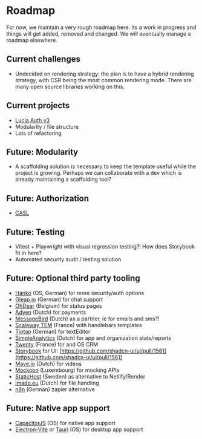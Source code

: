 # Roadmap
For now, we maintain a very rough roadmap here. Its a work in progress and things will get added, removed and changed. We will eventually manage a roadmap elsewhere.

## Current challenges
* Undecided on rendering strategy: the plan is to have a hybrid rendering strategy, with CSR being the most common rendering mode. There are many open source libraries working on this.

## Current projects
* [Lucia Auth v3](https://lucia-auth.com/)
* Modularity / file structure
* Lots of refactoring

## Future: Modularity
* A scaffolding solution is necessary to keep the template useful while the project is growing. Perhaps we can collaborate with a dev which is already maintaining a scaffolding tool?

## Future: Authorization
* [CASL](https://casl.js.org/)

## Future: Testing
* Vitest + Playwright with visual regression testing?! How does Storybook fit in here?
* Automated security audit / testing solution

## Future: Optional third party tooling
* [Hanko](https://www.hanko.io/) (OS, German) for more security/auth options
* [Gleap.io](https://www.gleap.io/) (German) for chat support
* [OhDear](https://ohdear.app/) (Belgium) for status pages
* [Adyen](https://docs.adyen.com/online-payments/build-your-integration/) (Dutch) for payments
* [MessageBird](https://messagebird.com/) (Dutch) as a partner, ie for emails and sms?!
* [Scaleway TEM](https://www.scaleway.com/en/transactional-email-tem/) (France) with handlebars templates
* [Tiptap](https://tiptap.dev/) (German) for textEditor
* [SimpleAnalytics](https://www.simpleanalytics.com/) (Dutch) for app and organization stats/reports
* [Twenty](https://twenty.com/) (France) for and OS CRM
* [Storybook](https://storybook.js.org/) for UI: [https://github.com/shadcn-ui/ui/pull/1561](https://github.com/shadcn-ui/ui/pull/1561)
* [Mave.io](https://www.mave.io/) (Dutch) for videos
* [Mockoon](https://mockoon.com/) (Luxembourg) for mocking APIs
* [StaticHost](https://www.statichost.eu/) (Sweden) as alternative to Netlify/Render
* [imado.eu](imado.eu) (Dutch) for file handling
* [n8n](https://github.com/n8n-io/n8n) (German) zapier alternative

## Future: Native app support
* [CapacitorJS](https://github.com/ionic-team/capacitor) (OS) for native app support
* [Electron-Vite](https://github.com/electron-vite/electron-vite-react) or [Tauri](https://github.com/tauri-apps/tauri) (OS) for desktop app support
